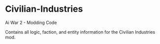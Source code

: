 # Civilian-Industries

Ai War 2 - Modding Code

Contains all logic, faction, and entity information for the Civilian Industries mod.
